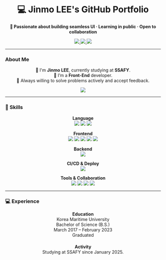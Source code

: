 <!-- Title Banner -->
<h1 align="center">💻 Jinmo LEE's GitHub Portfolio</h1>

<p align="center">
  <strong>🚀 Passionate about building seamless UI · Learning in public · Open to collaboration</strong>
</p>

<p align="center">
  <a href="mailto:lsoul1028@gmail.com" target="_blank" rel="noopener noreferrer">
    <img src="https://img.shields.io/badge/Gmail-EA4335?style=for-the-badge&logo=Gmail&logoColor=white"/>
  </a>
  <a href="https://github.com/lsoul1028" target="_blank" rel="noopener noreferrer">
    <img src="https://img.shields.io/badge/GitHub-181717?style=for-the-badge&logo=github&logoColor=white"/>
  </a>
  <a href="https://www.notion.so/" target="_blank" rel="noopener noreferrer">
    <img src="https://img.shields.io/badge/Notion-000000?style=for-the-badge&logo=notion&logoColor=white"/>
  </a>
</p>

---

### About Me

<p align="center">
  👋 I'm <strong>Jinmo LEE</strong>, currently studying at <strong>SSAFY</strong>.<br/>
  💬 I’m a <strong>Front-End</strong> developer.<br/>
  🚀 Always willing to solve problems actively and accept feedback.
</p>

<p align="center">
  <a href="mailto:lsoul1028@gmail.com" target="_blank" rel="noopener noreferrer">
    <img src="https://img.shields.io/badge/Gmail-EA4335?style=flat&logo=Gmail&logoColor=white"/>
  </a>
</p>

---

### 🔧 Skills

<p align="center">
  <strong>Language</strong><br/>
  <img src="https://img.shields.io/badge/Python-3776AB?style=flat-square&logo=Python&logoColor=white"/>
  <img src="https://img.shields.io/badge/JavaScript-F7DF1E?style=flat-square&logo=JavaScript&logoColor=black"/>
  <img src="https://img.shields.io/badge/TypeScript-3178C6?style=flat-square&logo=TypeScript&logoColor=white"/>
</p>

<p align="center">
  <strong>Frontend</strong><br/>
  <img src="https://img.shields.io/badge/HTML5-E34F26?style=flat-square&logo=HTML5&logoColor=white"/>
  <img src="https://img.shields.io/badge/CSS3-1572B6?style=flat-square&logo=CSS3&logoColor=white"/>
  <img src="https://img.shields.io/badge/React-61DAFB?style=flat-square&logo=React&logoColor=white"/>
  <img src="https://img.shields.io/badge/Vue.js-4FC08D?style=flat-square&logo=Vue.js&logoColor=white"/>
  <img src="https://img.shields.io/badge/Vite-646CFF?style=flat-square&logo=Vite&logoColor=white"/>
</p>

<p align="center">
  <strong>Backend</strong><br/>
  <img src="https://img.shields.io/badge/Django-092E20?style=flat-square&logo=Django&logoColor=white"/>
</p>

<p align="center">
  <strong>CI/CD & Deploy</strong><br/>
  <img src="https://img.shields.io/badge/Vercel-000000?style=flat-square&logo=vercel&logoColor=white"/>
</p>

<p align="center">
  <strong>Tools & Collaboration</strong><br/>
  <img src="https://img.shields.io/badge/Git-F05032?style=flat-square&logo=git&logoColor=white"/>
  <img src="https://img.shields.io/badge/GitHub-181717?style=flat-square&logo=github&logoColor=white"/>
  <img src="https://img.shields.io/badge/Figma-F24E1E?style=flat-square&logo=figma&logoColor=white"/>
  <img src="https://img.shields.io/badge/Notion-000000?style=flat-square&logo=notion&logoColor=white"/>
</p>

---

### 💻 Experience

<p align="center">
  <strong>Education</strong><br/>
  Korea Maritime University<br/>
  Bachelor of Science (B.S.)<br/>
  March 2017 – February 2023<br/>
  Graduated
</p>

<p align="center" style="margin-top:1.5em;">
  <strong>Activity</strong><br/>
  Studying at SSAFY since January 2025.
</p>
